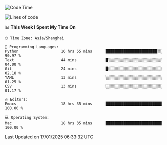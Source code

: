 <!--START_SECTION:waka-->
![Code Time](http://img.shields.io/badge/Code%20Time-2%2C484%20hrs%2023%20mins-blue)

![Lines of code](https://img.shields.io/badge/From%20Hello%20World%20I%27ve%20Written-310.0%20thousand%20lines%20of%20code-blue)

📊 **This Week I Spent My Time On** 

```text
🕑︎ Time Zone: Asia/Shanghai

💬 Programming Languages: 
Python                   16 hrs 55 mins      ███████████████████████░░   90.97 % 
Text                     44 mins             █░░░░░░░░░░░░░░░░░░░░░░░░   04.00 % 
Git                      24 mins             █░░░░░░░░░░░░░░░░░░░░░░░░   02.18 % 
YAML                     13 mins             ░░░░░░░░░░░░░░░░░░░░░░░░░   01.25 % 
CSV                      13 mins             ░░░░░░░░░░░░░░░░░░░░░░░░░   01.17 % 

🔥 Editors: 
Emacs                    18 hrs 35 mins      █████████████████████████   100.00 % 

💻 Operating System: 
Mac                      18 hrs 35 mins      █████████████████████████   100.00 % 
```


 Last Updated on 17/01/2025 06:33:32 UTC
<!--END_SECTION:waka-->
